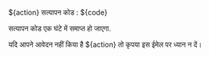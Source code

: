${action} सत्यापन कोड : ${code}

सत्यापन कोड एक घंटे में समाप्त हो जाएगा.

यदि आपने आवेदन नहीं किया है ${action} तो कृपया इस ईमेल पर ध्यान न दें।
